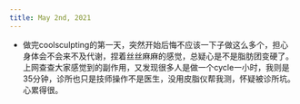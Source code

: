 ```yaml
---
title: May 2nd, 2021
---
```


- 做完coolsculpting的第一天，突然开始后悔不应该一下子做这么多个，担心身体会不会来不及代谢，捏着丝丝麻麻的感觉，总疑心是不是脂肪团变硬了。上网查查大家感觉到的副作用，又发现很多人是做一个cycle一小时，我则是35分钟，诊所也只是技师操作不是医生，没用皮脂仪帮我测，怀疑被诊所坑。心累得很。